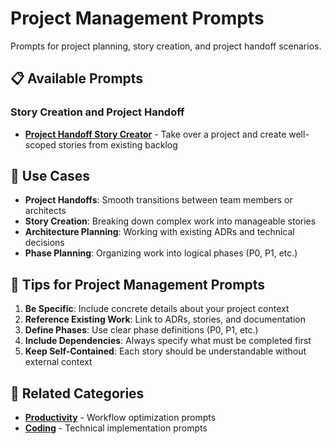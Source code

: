 # Project Management Prompts

Prompts for project planning, story creation, and project handoff scenarios.

## 📋 Available Prompts

### Story Creation and Project Handoff
- **[Project Handoff Story Creator](./project-handoff-story-creator.md)** - Take over a project and create well-scoped stories from existing backlog

## 🎯 Use Cases

- **Project Handoffs**: Smooth transitions between team members or architects
- **Story Creation**: Breaking down complex work into manageable stories
- **Architecture Planning**: Working with existing ADRs and technical decisions
- **Phase Planning**: Organizing work into logical phases (P0, P1, etc.)

## 📝 Tips for Project Management Prompts

1. **Be Specific**: Include concrete details about your project context
2. **Reference Existing Work**: Link to ADRs, stories, and documentation
3. **Define Phases**: Use clear phase definitions (P0, P1, etc.)
4. **Include Dependencies**: Always specify what must be completed first
5. **Keep Self-Contained**: Each story should be understandable without external context

## 🔗 Related Categories

- **[Productivity](./../productivity/)** - Workflow optimization prompts
- **[Coding](./../coding/)** - Technical implementation prompts 